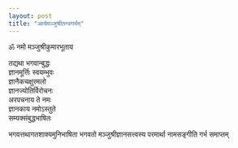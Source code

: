 ```yaml
---
layout: post
title: "आर्यमञ्जुश्रीतन्त्रगर्भम्"
---
```


ॐ नमो मञ्जुश्रीकुमारभूताय

तद्यथा भगवान्बुद्धः \
ज्ञानमूर्त्तिः स्वयम्भुवः \
ज्ञानैकचक्षुरमलो \
ज्ञानज्योतिर्विरोचनः \
अरपचनाय ते नमः \
ज्ञानकाय नमोऽस्तुते \
सम्यक्संबुद्धभाषितः

भगवत्तथागतशाक्यमुनिभाषिता भगवतो मञ्जुश्रीज्ञानसत्त्वस्य परमार्था नामसङ्गीति गर्भ समाप्तम्